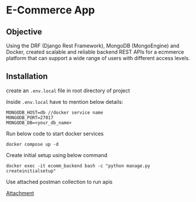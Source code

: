 # E-Commerce App

## Objective

Using the DRF (Django Rest Framework), MongoDB (MongoEngine) and Docker, created scalable and reliable backend REST APIs for a ecmmerce platform that can support a wide range of users with different access levels.

## Installation

create an `.env.local` file in root directory of project

Inside `.env.local` have to mention below details:

```
MONGODB_HOST=db //docker service name
MONGODB_PORT=27017
MONGODB_DB=<your_db_name>
```
Run below code to start docker services
```
docker compose up -d
```
Create initial setup using below command

```
docker exec -it ecomm_backend bash -c "python manage.py createinitialsetup" 
```
Use attached postman collection to run apis

[Attachment](./postman_collection.json)